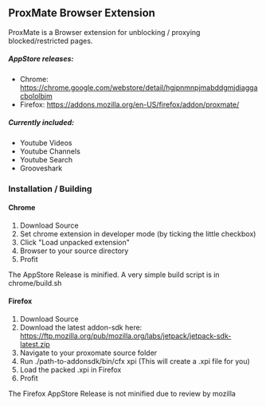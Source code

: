 ## ProxMate Browser Extension

ProxMate is a Browser extension for unblocking / proxying blocked/restricted pages.

##### AppStore releases:

* Chrome: https://chrome.google.com/webstore/detail/hgjpnmnpjmabddgmjdiaggacbololbjm
* Firefox: https://addons.mozilla.org/en-US/firefox/addon/proxmate/


##### Currently included:

 * Youtube Videos
 * Youtube Channels
 * Youtube Search
 * Grooveshark


### Installation / Building

#### Chrome

1. Download Source
2. Set chrome extension in developer mode (by ticking the little checkbox)
3. Click "Load unpacked extension"
4. Browser to your source directory
5. Profit

The AppStore Release is minified. A very simple build script is in chrome/build.sh


#### Firefox

1. Download Source
2. Download the latest addon-sdk here: https://ftp.mozilla.org/pub/mozilla.org/labs/jetpack/jetpack-sdk-latest.zip
3. Navigate to your proxomate source folder
4. Run ./path-to-addonsdk/bin/cfx xpi (This will create a .xpi file for you)
5. Load the packed .xpi in Firefox
6. Profit

The Firefox AppStore Release is not minified due to review by mozilla